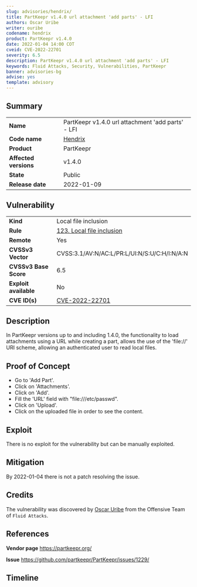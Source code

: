 ```yaml
---
slug: advisories/hendrix/
title: PartKeepr v1.4.0 url attachment 'add parts' - LFI
authors: Oscar Uribe
writer: ouribe
codename: hendrix
product: PartKeepr v1.4.0
date: 2022-01-04 14:00 COT
cveid: CVE-2022-22701
severity: 6.5
description: PartKeepr v1.4.0 url attachment 'add parts' - LFI
keywords: Fluid Attacks, Security, Vulnerabilities, PartKeepr
banner: advisories-bg
advise: yes
template: advisory
---
```


## Summary

|                       |                                                       |
| --------------------- | ----------------------------------------------------- |
| **Name**              | PartKeepr v1.4.0 url attachment 'add parts' - LFI     |
| **Code name**         | [Hendrix](https://en.wikipedia.org/wiki/Jimi_Hendrix) |
| **Product**           | PartKeepr                                             |
| **Affected versions** | v1.4.0                                                |
| **State**             | Public                                                |
| **Release date**      | 2022-01-09                                            |

## Vulnerability

|                       |                                                                                         |
| --------------------- | --------------------------------------------------------------------------------------- |
| **Kind**              | Local file inclusion                                                                    |
| **Rule**              | [123. Local file inclusion](https://docs.fluidattacks.com/criteria/vulnerabilities/123) |
| **Remote**            | Yes                                                                                     |
| **CVSSv3 Vector**     | CVSS:3.1/AV:N/AC:L/PR:L/UI:N/S:U/C:H/I:N/A:N                                            |
| **CVSSv3 Base Score** | 6.5                                                                                     |
| **Exploit available** | No                                                                                      |
| **CVE ID(s)**         | [CVE-2022-22701](https://cve.mitre.org/cgi-bin/cvename.cgi?name=CVE-2022-22701)         |

## Description

In PartKeepr versions up to and including 1.4.0, the functionality to
load attachments using a URL while creating a part,
allows the use of the 'file://' URI scheme,
allowing an authenticated user to read local files.

## Proof of Concept

- Go to 'Add Part'.
- Click on 'Attachments'.
- Click on 'Add'.
- Fill the 'URL' field with "file:///etc/passwd".
- Click on 'Upload'.
- Click on the uploaded file in order to see the content.

## Exploit

There is no exploit for the vulnerability but can be manually exploited.

## Mitigation

By 2022-01-04 there is not a patch resolving the issue.

## Credits

The vulnerability was discovered by [Oscar
Uribe](https://co.linkedin.com/in/oscar-uribe-londo%C3%B1o-0b6534155) from the Offensive
Team of  `Fluid Attacks`.

## References

**Vendor page** <https://partkeepr.org/>

**Issue** <https://github.com/partkeepr/PartKeepr/issues/1229/>

## Timeline

<time-lapse
  discovered="2022-01-03"
  contacted="2022-01-04"
  replied=""
  confirmed=""
  patched=""
  disclosure="2022-01-09">
</time-lapse>
